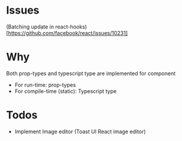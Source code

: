 # Issues

(Batching update in react-hooks)[https://github.com/facebook/react/issues/10231]

# Why

Both prop-types and typescript type are implemented for component

- For run-time: prop-types
- For compile-time (static): Typescript type

# Todos

- Implement Image editor (Toast UI React image editor)

